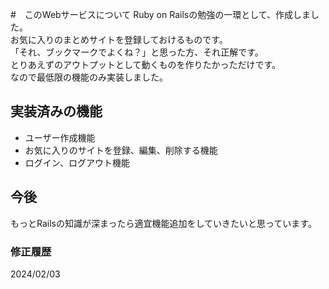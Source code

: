 #　このWebサービスについて
Ruby on Railsの勉強の一環として、作成しました。    
お気に入りのまとめサイトを登録しておけるものです。  
「それ、ブックマークでよくね？」と思った方、それ正解です。  
とりあえずのアウトプットとして動くものを作りたかっただけです。  
なので最低限の機能のみ実装しました。  

## 実装済みの機能
- ユーザー作成機能
- お気に入りのサイトを登録、編集、削除する機能
- ログイン、ログアウト機能

## 今後
もっとRailsの知識が深まったら適宜機能追加をしていきたいと思っています。

### 修正履歴
2024/02/03